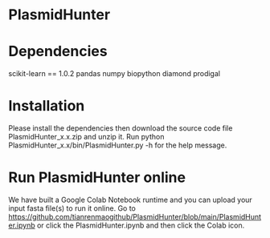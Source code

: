 # PlasmidHunter
# Dependencies
scikit-learn == 1.0.2
pandas
numpy
biopython
diamond
prodigal
# Installation
Please install the dependencies then download the source code file PlasmidHunter_x.x.zip and unzip it. Run python PlasmidHunter_x.x/bin/PlasmidHunter.py -h for the help message.
# Run PlasmidHunter online
We have built a Google Colab Notebook runtime and you can upload your input fasta file(s) to run it online.
Go to https://github.com/tianrenmaogithub/PlasmidHunter/blob/main/PlasmidHunter.ipynb
or click the PlasmidHunter.ipynb and then click the Colab icon.
